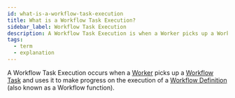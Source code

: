 ```yaml
---
id: what-is-a-workflow-task-execution
title: What is a Workflow Task Execution?
sidebar_label: Workflow Task Execution
description: A Workflow Task Execution is when a Worker picks up a Workflow Task and uses it to make progress on the execution of a Workflow function.
tags:
  - term
  - explanation
---
```


A Workflow Task Execution occurs when a [Worker](/concepts/what-is-a-worker-entity) picks up a [Workflow Task](/concepts/what-is-a-workflow-task) and uses it to make progress on the execution of a [Workflow Definition](/concepts/what-is-a-workflow-definition) (also known as a Workflow function).
